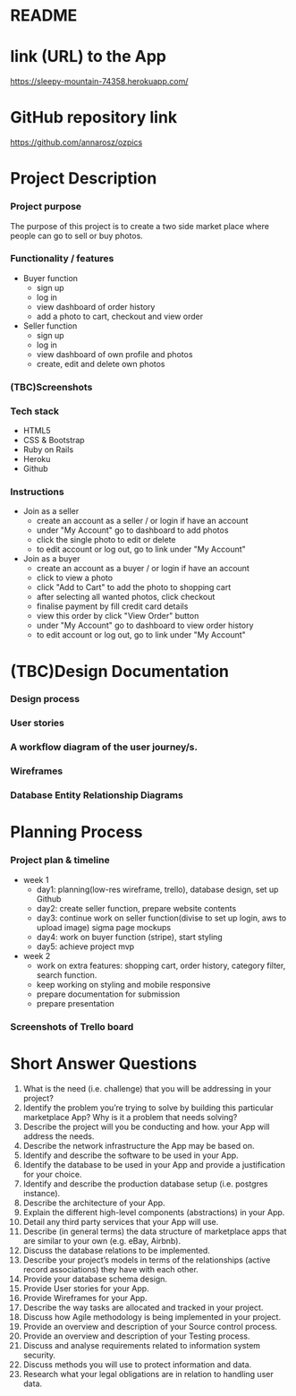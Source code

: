 # README
# link (URL) to the App
https://sleepy-mountain-74358.herokuapp.com/

# GitHub repository link
https://github.com/annarosz/ozpics

# Project Description

### Project purpose
  The purpose of this project is to create a two side market place where people can go to sell or buy photos. 
### Functionality / features
  - Buyer function
    - sign up
    - log in
    - view dashboard of order history
    - add a photo to cart, checkout and view order
  - Seller function
    - sign up
    - log in
    - view dashboard of own profile and photos
    - create, edit and delete own photos
### (TBC)Screenshots

### Tech stack
  - HTML5
  - CSS & Bootstrap
  - Ruby on Rails
  - Heroku
  - Github
### Instructions
  - Join as a seller
    - create an account as a seller / or login if have an account
    - under "My Account" go to dashboard to add photos
    - click the single photo to edit or delete
    - to edit account or log out, go to link under "My Account"
  - Join as a buyer
    - create an account as a buyer / or login if have an account
    - click to view a photo
    - click "Add to Cart" to add the photo to shopping cart
    - after selecting all wanted photos, click checkout
    - finalise payment by fill credit card details
    - view this order by click "View Order" button
    - under "My Account" go to dashboard to view order history
    - to edit account or log out, go to link under "My Account"
# (TBC)Design Documentation

### Design process
### User stories
### A workflow diagram of the user journey/s.
### Wireframes
### Database Entity Relationship Diagrams

# Planning Process

### Project plan & timeline
  - week 1 
    - day1: planning(low-res wireframe, trello), database design, set up Github
    - day2: create seller function, prepare website contents
    - day3: continue work on seller function(divise to set up login, aws to upload image) sigma page mockups
    - day4: work on buyer function (stripe), start styling
    - day5: achieve project mvp
  - week 2
    - work on extra features: shopping cart, order history, category filter, search function.
    - keep working on styling and mobile responsive
    - prepare documentation for submission
    - prepare presentation
### Screenshots of Trello board

# Short Answer Questions
1. What is the need (i.e. challenge) that you will be addressing in your project?
2. Identify the problem you’re trying to solve by building this particular marketplace App? Why is it a problem that needs solving?
3. Describe the project will you be conducting and how. your App will address the needs.
4. Describe the network infrastructure the App may be based on.
5. Identify and describe the software to be used in your App.
6. Identify the database to be used in your App and provide a justification for your choice.
7. Identify and describe the production database setup (i.e. postgres instance).
8. Describe the architecture of your App.
9. Explain the different high-level components (abstractions) in your App.
10. Detail any third party services that your App will use.
11. Describe (in general terms) the data structure of marketplace apps that are similar to your own (e.g. eBay, Airbnb).
12. Discuss the database relations to be implemented.
13. Describe your project’s models in terms of the relationships (active record associations) they have with each other.
14. Provide your database schema design.
15. Provide User stories for your App.
16. Provide Wireframes for your App.
17. Describe the way tasks are allocated and tracked in your project.
18. Discuss how Agile methodology is being implemented in your project.
19. Provide an overview and description of your Source control process.
20. Provide an overview and description of your Testing process.
21. Discuss and analyse requirements related to information system security.
22. Discuss methods you will use to protect information and data.
23. Research what your legal obligations are in relation to handling user data.